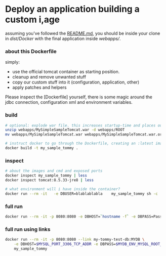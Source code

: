 # Deploy an application building a custom i,age
assuming you've followed the [README.md](README.md), you should be inside your clone in _dist/Docker_ with the final application inside _webapps/_.

### about this Dockerfile
simply:
- use the official tomcat container as starting position.
- cleanup and remove unwanted stuff
- copy our custom stuff into it (configuration, application, other)
- apply patches and helpers

Please inspect the [Dockerfile] yourself, there is some magic around the jdbc connection, configuration xml and environment variables.

### build
```bash
# optional: explode war file. this increases startup-time and places our app at url / 
unzip webapps/MySimpleSampleTomcat.war -d webapps/ROOT
mv webapps/MySimpleSampleTomcat.war webapps/MySimpleSampleTomcat.war.org

# instruct docker to go through the Dockerfile, creating an :latest image
docker build -t my_sample_tommy .
```

### inspect
```bash
# about the images and cmd and exposed ports
docker inspect my_sample_tommy | less
docker inspect tomcat:8.5.33-jre8 | less

# what environment will i have inside the container?
docker run --rm -it   -e DBUSER=blablablabla    my_sample_tommy sh -c 'set | grep ^DB'
```

### full run
```bash
docker run --rm -it -p 8080:8080 -e DBHOST=`hostname -f` -e DBPASS=PassW0rd.1 my_sample_tommy
```

### full run using links
```bash
docker run --rm -it -p 8080:8080 --link my-tommy-test-db:MYDB \
    -e DBHOST=$MYSQL_PORT_3306_TCP_ADDR -e DBPASS=$MYDB_ENV_MYSQL_ROOT_PASSWORD \
    my_sample_tommy
```